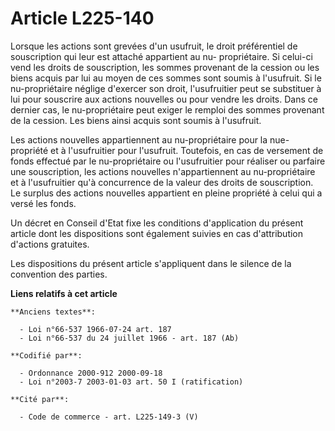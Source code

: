 # Article L225-140

Lorsque les actions sont grevées d'un usufruit, le droit préférentiel de souscription qui leur est attaché appartient au nu-
propriétaire. Si celui-ci vend les droits de souscription, les sommes provenant de la cession ou les biens acquis par lui au
moyen de ces sommes sont soumis à l'usufruit. Si le nu-propriétaire néglige d'exercer son droit, l'usufruitier peut se
substituer à lui pour souscrire aux actions nouvelles ou pour vendre les droits. Dans ce dernier cas, le nu-propriétaire peut
exiger le remploi des sommes provenant de la cession. Les biens ainsi acquis sont soumis à l'usufruit.

Les actions nouvelles appartiennent au nu-propriétaire pour la nue-propriété et à l'usufruitier pour l'usufruit. Toutefois,
en cas de versement de fonds effectué par le nu-propriétaire ou l'usufruitier pour réaliser ou parfaire une souscription, les
actions nouvelles n'appartiennent au nu-propriétaire et à l'usufruitier qu'à concurrence de la valeur des droits de
souscription. Le surplus des actions nouvelles appartient en pleine propriété à celui qui a versé les fonds.

Un décret en Conseil d'Etat fixe les conditions d'application du présent article dont les dispositions sont également suivies
en cas d'attribution d'actions gratuites.

Les dispositions du présent article s'appliquent dans le silence de la convention des parties.

**Liens relatifs à cet article**

	**Anciens textes**:

	  - Loi n°66-537 1966-07-24 art. 187
	  - Loi n°66-537 du 24 juillet 1966 - art. 187 (Ab)

	**Codifié par**:

	  - Ordonnance 2000-912 2000-09-18
	  - Loi n°2003-7 2003-01-03 art. 50 I (ratification)

	**Cité par**:

	  - Code de commerce - art. L225-149-3 (V)
